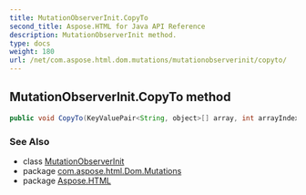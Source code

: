 ```yaml
---
title: MutationObserverInit.CopyTo
second_title: Aspose.HTML for Java API Reference
description: MutationObserverInit method. 
type: docs
weight: 180
url: /net/com.aspose.html.dom.mutations/mutationobserverinit/copyto/
---
```

## MutationObserverInit.CopyTo method

```java
public void CopyTo(KeyValuePair<String, object>[] array, int arrayIndex)
```

### See Also

* class [MutationObserverInit](../)
* package [com.aspose.html.Dom.Mutations](../../mutationobserverinit/)
* package [Aspose.HTML](../../../)
